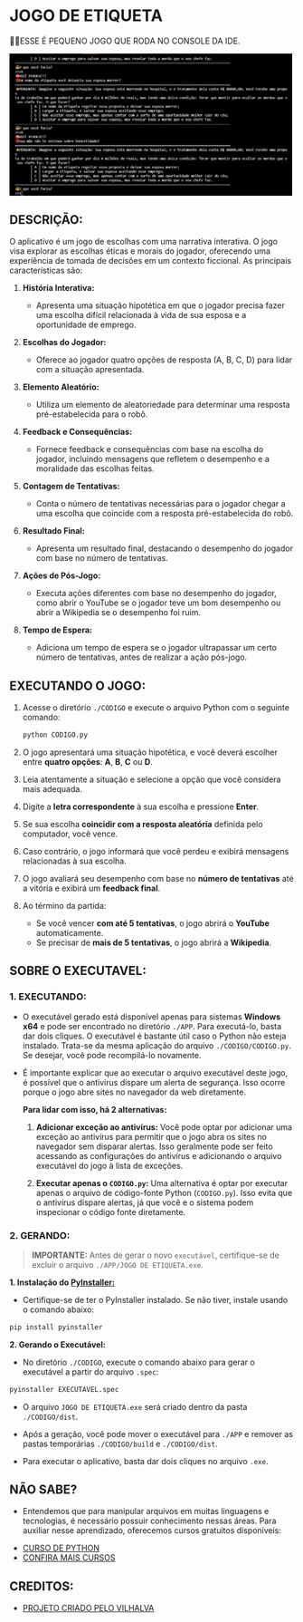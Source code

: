 # JOGO DE ETIQUETA
👨‍💻ESSE É PEQUENO JOGO QUE RODA NO CONSOLE DA IDE.

<img src="FOTO.png" align="center" width="500"> <br>

## DESCRIÇÃO:
O aplicativo é um jogo de escolhas com uma narrativa interativa. O jogo visa explorar as escolhas éticas e morais do jogador, oferecendo uma experiência de tomada de decisões em um contexto ficcional. As principais características são:

1. **História Interativa:**
   - Apresenta uma situação hipotética em que o jogador precisa fazer uma escolha difícil relacionada à vida de sua esposa e a oportunidade de emprego.

2. **Escolhas do Jogador:**
   - Oferece ao jogador quatro opções de resposta (A, B, C, D) para lidar com a situação apresentada.

3. **Elemento Aleatório:**
   - Utiliza um elemento de aleatoriedade para determinar uma resposta pré-estabelecida para o robô.

4. **Feedback e Consequências:**
   - Fornece feedback e consequências com base na escolha do jogador, incluindo mensagens que refletem o desempenho e a moralidade das escolhas feitas.

5. **Contagem de Tentativas:**
   - Conta o número de tentativas necessárias para o jogador chegar a uma escolha que coincide com a resposta pré-estabelecida do robô.

6. **Resultado Final:**
   - Apresenta um resultado final, destacando o desempenho do jogador com base no número de tentativas.

7. **Ações de Pós-Jogo:**
   - Executa ações diferentes com base no desempenho do jogador, como abrir o YouTube se o jogador teve um bom desempenho ou abrir a Wikipedia se o desempenho foi ruim.

8. **Tempo de Espera:**
   - Adiciona um tempo de espera se o jogador ultrapassar um certo número de tentativas, antes de realizar a ação pós-jogo.

## EXECUTANDO O JOGO:
1. Acesse o diretório `./CODIGO` e execute o arquivo Python com o seguinte comando:

   ```bash
   python CODIGO.py
   ```

2. O jogo apresentará uma situação hipotética, e você deverá escolher entre **quatro opções**: **A**, **B**, **C** ou **D**.

3. Leia atentamente a situação e selecione a opção que você considera mais adequada.

4. Digite a **letra correspondente** à sua escolha e pressione **Enter**.

5. Se sua escolha **coincidir com a resposta aleatória** definida pelo computador, você vence.

6. Caso contrário, o jogo informará que você perdeu e exibirá mensagens relacionadas à sua escolha.

7. O jogo avaliará seu desempenho com base no **número de tentativas** até a vitória e exibirá um **feedback final**.

8. Ao término da partida:

   * Se você vencer **com até 5 tentativas**, o jogo abrirá o **YouTube** automaticamente.
   * Se precisar de **mais de 5 tentativas**, o jogo abrirá a **Wikipedia**.

## SOBRE O EXECUTAVEL:
### 1. EXECUTANDO:
- O executável gerado está disponível apenas para sistemas **Windows x64** e pode ser encontrado no diretório `./APP`. Para executá-lo, basta dar dois cliques. O executável é bastante útil caso o Python não esteja instalado. Trata-se da mesma aplicação do arquivo `./CODIGO/CODIGO.py`. Se desejar, você pode recompilá-lo novamente.

- É importante explicar que ao executar o arquivo executável deste jogo, é possível que o antivírus dispare um alerta de segurança. Isso ocorre porque o jogo abre sites no navegador da web diretamente.

    **Para lidar com isso, há 2 alternativas:**

    1. **Adicionar exceção ao antivírus:** Você pode optar por adicionar uma exceção ao antivírus para permitir que o jogo abra os sites no navegador sem disparar alertas. Isso geralmente pode ser feito acessando as configurações do antivírus e adicionando o arquivo executável do jogo à lista de exceções.

    2. **Executar apenas o `CODIGO.py`:** Uma alternativa é optar por executar apenas o arquivo de código-fonte Python (`CODIGO.py`). Isso evita que o antivírus dispare alertas, já que você e o sistema podem inspecionar o código fonte diretamente.
  
### 2. GERANDO:
> **IMPORTANTE:** Antes de gerar o novo `executável`, certifique-se de excluir o arquivo `./APP/JOGO DE ETIQUETA.exe`.

   **1. Instalação do [PyInstaller:](https://pyinstaller.org/en/stable/)**
   - Certifique-se de ter o PyInstaller instalado. Se não tiver, instale usando o comando abaixo:
   ```bash
   pip install pyinstaller
   ```

   **2. Gerando o Executável:**
   - No diretório `./CODIGO`, execute o comando abaixo para gerar o executável a partir do arquivo `.spec`:

   ```bash
   pyinstaller EXECUTAVEL.spec
   ```

   - O arquivo `JOGO DE ETIQUETA.exe` será criado dentro da pasta `./CODIGO/dist`.

   - Após a geração, você pode mover o executável para `./APP` e remover as pastas temporárias `./CODIGO/build` e `./CODIGO/dist`.

   - Para executar o aplicativo, basta dar dois cliques no arquivo `.exe`.

## NÃO SABE?
- Entendemos que para manipular arquivos em muitas linguagens e tecnologias, é necessário possuir conhecimento nessas áreas. Para auxiliar nesse aprendizado, oferecemos cursos gratuitos disponíveis:
* [CURSO DE PYTHON](https://github.com/VILHALVA/CURSO-DE-PYTHON)
* [CONFIRA MAIS CURSOS](https://github.com/VILHALVA?tab=repositories&q=+topic:CURSO)

## CREDITOS:
- [PROJETO CRIADO PELO VILHALVA](https://github.com/VILHALVA)
